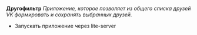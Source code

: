 **Другофильтр**
*Приложение, которое позволяет из общего списка друзей VK формировать и сохранять выбранных друзей.*
- Запускать приложение через lite-server
